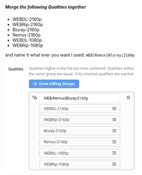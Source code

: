 ##### Merge the following Qualities together

- WEBDL-2160p
- WEBRip-2160p
- Bluray-2160p
- Remux-2160p
- WEBDL-1080p
- WEBRip-1080p

and name it what ever you want I used: `WEB|Remux|Bluray|2160p`

![!Merge the following Qualities together](/SQP/images/2-merge-qualities.png)
